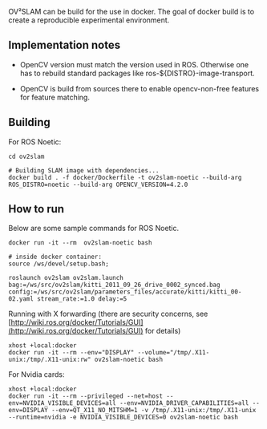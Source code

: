 OV²SLAM can be build for the use in docker. The goal of docker build is to create a reproducible experimental environment.


## Implementation notes

- OpenCV version must match the version used in ROS. Otherwise one has to rebuild standard packages like ros-${DISTRO}-image-transport.

- OpenCV is build from sources there to enable opencv-non-free features for feature matching.


## Building

For ROS Noetic:

```shell
cd ov2slam

# Building SLAM image with dependencies...
docker build . -f docker/Dockerfile -t ov2slam-noetic --build-arg ROS_DISTRO=noetic --build-arg OPENCV_VERSION=4.2.0
```
    

## How to run 

Below are some sample commands for ROS Noetic.

```shell
docker run -it --rm  ov2slam-noetic bash

# inside docker container:
source /ws/devel/setup.bash; 

roslaunch ov2slam ov2slam.launch bag:=/ws/src/ov2slam/kitti_2011_09_26_drive_0002_synced.bag config:=/ws/src/ov2slam/parameters_files/accurate/kitti/kitti_00-02.yaml stream_rate:=1.0 delay:=5
```

Running with X forwarding (there are security concerns, see [http://wiki.ros.org/docker/Tutorials/GUI](http://wiki.ros.org/docker/Tutorials/GUI) for details)
```shell
xhost +local:docker
docker run -it --rm --env="DISPLAY" --volume="/tmp/.X11-unix:/tmp/.X11-unix:rw" ov2slam-noetic bash
```

For Nvidia cards:
```shell
xhost +local:docker
docker run -it --rm --privileged --net=host --env=NVIDIA_VISIBLE_DEVICES=all --env=NVIDIA_DRIVER_CAPABILITIES=all --env=DISPLAY --env=QT_X11_NO_MITSHM=1 -v /tmp/.X11-unix:/tmp/.X11-unix --runtime=nvidia -e NVIDIA_VISIBLE_DEVICES=0 ov2slam-noetic bash
```
